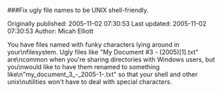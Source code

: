 ###Fix ugly file names to be UNIX shell-friendly.

Originally published: 2005-11-02 07:30:53
Last updated: 2005-11-02 07:30:53
Author: Micah Elliott

You have files named with funky characters lying around in your\nfilesystem.  Ugly files like "My Document #3 - (2005)[1].txt" are\ncommon when you're sharing directories with Windows users, but you\nwould like to have them renamed to something like\n"my_document_3_-_2005-1-.txt" so that your shell and other unix\nutilities won't have to deal with special characters.